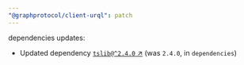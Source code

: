 ```yaml
---
"@graphprotocol/client-urql": patch
---
```


dependencies updates: 

- Updated dependency [`tslib@^2.4.0` ↗︎](https://www.npmjs.com/package/tslib/v/^2.4.0) (was `2.4.0`, in `dependencies`)
